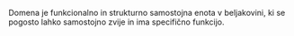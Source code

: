 Domena je funkcionalno in strukturno samostojna enota v beljakovini, ki se pogosto lahko samostojno zvije in ima specifično funkcijo.